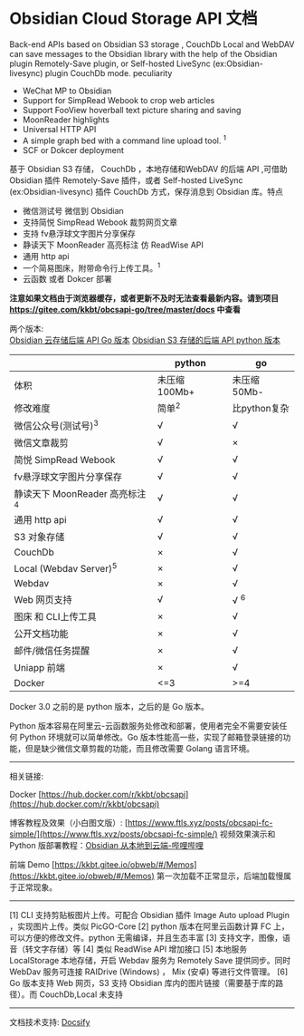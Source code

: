 # Obsidian Cloud Storage API 文档

Back-end APIs based on Obsidian S3 storage , CouchDb Local and WebDAV can save messages to the Obsidian library with the help of the Obsidian plugin Remotely-Save plugin, or Self-hosted LiveSync (ex:Obsidian-livesync) plugin CouchDb mode. peculiarity

- WeChat MP to Obsidian
- Support for SimpRead Webook to crop web articles
- Support FooView hoverball text picture sharing and saving
- MoonReader highlights
- Universal HTTP API
- A simple graph bed with a command line upload tool. <sup>1</sup>
- SCF or Dokcer deployment

基于 Obsidian S3 存储， CouchDb ，本地存储和WebDAV 的后端 API ,可借助 Obsidian 插件 Remotely-Save 插件，或者 Self-hosted LiveSync (ex:Obsidian-livesync) 插件 CouchDb 方式，保存消息到 Obsidian 库。特点

- 微信测试号 微信到 Obsidian
- 支持简悦 SimpRead Webook 裁剪网页文章
- 支持 fv悬浮球文字图片分享保存
- 静读天下 MoonReader 高亮标注 仿 ReadWise API
- 通用 http api
- 一个简易图床，附带命令行上传工具。<sup>1</sup>
- 云函数 或者 Dokcer 部署

**注意如果文档由于浏览器缓存，或者更新不及时无法查看最新内容。请到项目 https://gitee.com/kkbt/obcsapi-go/tree/master/docs 中查看**


两个版本:  
[Obsidian 云存储后端 API Go 版本](https://gitee.com/kkbt/obcsapi-go)
[Obsidian S3 存储的后端 API python 版本](https://gitee.com/kkbt/obsidian-csapi)  


|                                          | python           | go             |
| ---------------------------------------- | ---------------- | -------------- |
| 体积                                     | 未压缩 100Mb+    | 未压缩50Mb-    |
| 修改难度                                 | 简单<sup>2</sup> | 比python复杂   |
| 微信公众号(测试号)<sup>3</sup>           | √                | √              |
| 微信文章裁剪                             | √                | ×              |
| 简悦 SimpRead Webook                     | √                | √              |
| fv悬浮球文字图片分享保存                 | √                | √              |
| 静读天下 MoonReader 高亮标注<sup>4</sup> | √                | √              |
| 通用 http api                            | √                | √              |
| S3 对象存储                              | √                | √              |
| CouchDb                                  | ×                | √              |
| Local (Webdav Server)<sup>5</sup>        | ×                | √              |
| Webdav                                   | ×                | √              |
| Web 网页支持                             | √                | √ <sup>6</sup> |
| 图床  和 CLI上传工具                     | ×                | √              |
| 公开文档功能                             | ×                | √              |
| 邮件/微信任务提醒                        | ×                | √              |
| Uniapp 前端                              | ×                | √              |
| Docker                                   | <=3              | >=4            |

Docker 3.0 之前的是 python 版本，之后的是 Go 版本。

Python 版本容易在阿里云-云函数服务处修改和部署，使用者完全不需要安装任何 Python 环境就可以简单修改。Go 版本性能高一些，实现了邮箱登录链接的功能，但是缺少微信文章剪裁的功能，而且修改需要 Golang 语言环境。

---

相关链接:

Docker [https://hub.docker.com/r/kkbt/obcsapi](https://hub.docker.com/r/kkbt/obcsapi)

博客教程及效果（小白图文版）: [https://www.ftls.xyz/posts/obcsapi-fc-simple/](https://www.ftls.xyz/posts/obcsapi-fc-simple/)
视频效果演示和 Python 版部署教程：[Obsidian 从本地到云端-哔哩哔哩](https://b23.tv/uJFvw3A)

前端 Demo [https://kkbt.gitee.io/obweb/#/Memos](https://kkbt.gitee.io/obweb/#/Memos) 第一次加载不正常显示，后端加载慢属于正常现象。


---

[1] CLI 支持剪贴板图片上传。可配合 Obsidian 插件 Image Auto upload Plugin ，实现图片上传。类似 PicGO-Core
[2] python 版本在阿里云函数计算 FC 上，可以方便的修改文件。python 无需编译，并且生态丰富
[3] 支持文字，图像，语音（转文字存储）等
[4] 类似 ReadWise API 增加接口
[5] 本地服务 LocalStorage 本地存储，开启 Webdav 服务为 Remotely Save 提供同步。同时 WebDav 服务可连接 RAIDrive (Windows) ， Mix (安卓) 等进行文件管理。
[6] Go 版本支持 Web 网页，S3 支持 Obsidian 库内的图片链接（需要基于库的路径）。而 CouchDb,Local 未支持

---

文档技术支持: [Docsify](https://docsify.js.org/#/)
